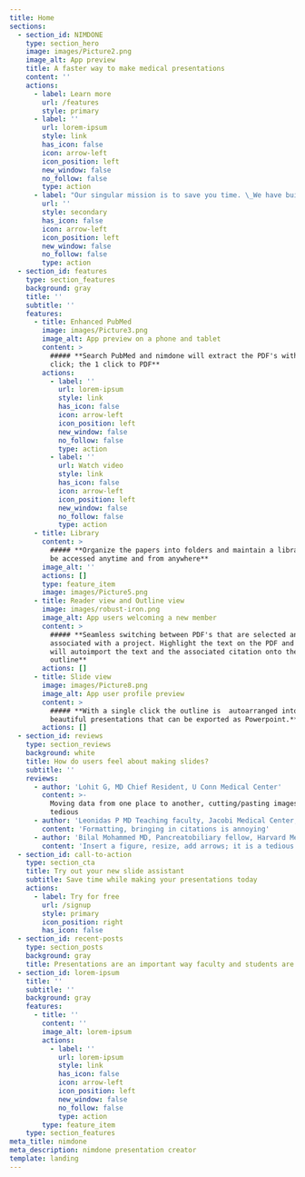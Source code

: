 ```yaml
---
title: Home
sections:
  - section_id: NIMDONE
    type: section_hero
    image: images/Picture2.png
    image_alt: App preview
    title: A faster way to make medical presentations
    content: ''
    actions:
      - label: Learn more
        url: /features
        style: primary
      - label: ''
        url: lorem-ipsum
        style: link
        has_icon: false
        icon: arrow-left
        icon_position: left
        new_window: false
        no_follow: false
        type: action
      - label: "Our singular mission is to save you time. \_We have built a slide assistant for you so you can focus more on the 'talk'!"
        url: ''
        style: secondary
        has_icon: false
        icon: arrow-left
        icon_position: left
        new_window: false
        no_follow: false
        type: action
  - section_id: features
    type: section_features
    background: gray
    title: ''
    subtitle: ''
    features:
      - title: Enhanced PubMed
        image: images/Picture3.png
        image_alt: App preview on a phone and tablet
        content: >
          ##### **Search PubMed and nimdone will extract the PDF's with a single
          click; the 1 click to PDF**
        actions:
          - label: ''
            url: lorem-ipsum
            style: link
            has_icon: false
            icon: arrow-left
            icon_position: left
            new_window: false
            no_follow: false
            type: action
          - label: ''
            url: Watch video
            style: link
            has_icon: false
            icon: arrow-left
            icon_position: left
            new_window: false
            no_follow: false
            type: action
      - title: Library
        content: >
          ##### **Organize the papers into folders and maintain a library that
          be accessed anytime and from anywhere**
        image_alt: ''
        actions: []
        type: feature_item
        image: images/Picture5.png
      - title: Reader view and Outline view
        image: images/robust-iron.png
        image_alt: App users welcoming a new member
        content: >
          ##### **Seamless switching between PDF's that are selected and
          associated with a project. Highlight the text on the PDF and nimdone
          will autoimport the text and the associated citation onto the
          outline**
        actions: []
      - title: Slide view
        image: images/Picture8.png
        image_alt: App user profile preview
        content: >
          ##### **With a single click the outline is  autoarranged into
          beautiful presentations that can be exported as Powerpoint.**
        actions: []
  - section_id: reviews
    type: section_reviews
    background: white
    title: How do users feel about making slides?
    subtitle: ''
    reviews:
      - author: 'Lohit G, MD Chief Resident, U Conn Medical Center'
        content: >-
          Moving data from one place to another, cutting/pasting images is very
          tedious
      - author: 'Leonidas P MD Teaching faculty, Jacobi Medical Center, NY'
        content: 'Formatting, bringing in citations is annoying'
      - author: 'Bilal Mohammed MD, Pancreatobiliary fellow, Harvard Medical School'
        content: 'Insert a figure, resize, add arrows; it is a tedious process'
  - section_id: call-to-action
    type: section_cta
    title: Try out your new slide assistant
    subtitle: Save time while making your presentations today
    actions:
      - label: Try for free
        url: /signup
        style: primary
        icon_position: right
        has_icon: false
  - section_id: recent-posts
    type: section_posts
    background: gray
    title: Presentations are an important way faculty and students are evaluated.
  - section_id: lorem-ipsum
    title: ''
    subtitle: ''
    background: gray
    features:
      - title: ''
        content: ''
        image_alt: lorem-ipsum
        actions:
          - label: ''
            url: lorem-ipsum
            style: link
            has_icon: false
            icon: arrow-left
            icon_position: left
            new_window: false
            no_follow: false
            type: action
        type: feature_item
    type: section_features
meta_title: nimdone
meta_description: nimdone presentation creator
template: landing
---
```

